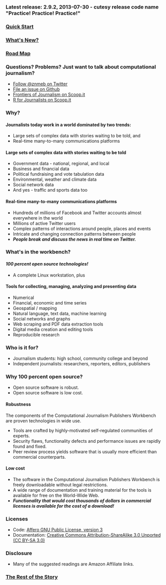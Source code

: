 ### Latest release: 2.9.2, 2013-07-30 - cutesy release code name "Practice! Practice! Practice!"
### [Quick Start](https://github.com/znmeb/Computational-Journalism-Publishers-Workbench/wiki/Quick-Start)
### [What's New?](https://github.com/znmeb/Computational-Journalism-Publishers-Workbench/wiki/What%27s-New)
### [Road Map](https://github.com/znmeb/Computational-Journalism-Publishers-Workbench/wiki/Road-Map)
### Questions? Problems? Just want to talk about computational journalism?
* [Follow @znmeb on Twitter](https://twitter.com/znmeb)
* [File an issue on Github](https://github.com/znmeb/Computational-Journalism-Publishers-Workbench/issues/new)
* [Frontiers of Journalism on Scoop.it](http://www.scoop.it/t/computational-and-data-journalism)
* [R for Journalists on Scoop.it](http://www.scoop.it/t/r-for-journalists)

### Why?

#### Journalists today work in a world dominated by two trends:
* Large sets of complex data with stories waiting to be told, and
* Real-time many-to-many communications platforms

#### Large sets of complex data with stories waiting to be told
* Government data - national, regional, and local
* Business and financial data
* Political fundraising and vote tabulation data
* Environmental, weather and climate data
* Social network data
* And yes - traffic and sports data too

#### Real-time many-to-many communications platforms
* Hundreds of millions of Facebook and Twitter accounts almost everywhere in the world
* Millions of active Twitter users
* Complex patterns of interactions around people, places and events
* Intricate and changing connection patterns between people
* ***People break and discuss the news in real time on Twitter.***

### What's in the workbench?

#### ***100 percent open source technologies!***
* A complete Linux workstation, plus

#### Tools for collecting, managing, analyzing and presenting data
* Numerical
* Financial, economic and time series
* Geospatial / mapping
* Natural language, text data, machine learning
* Social networks and graphs
* Web scraping and PDF data extraction tools
* Digital media creation and editing tools
* Reproducible research

### Who is it for?
* Journalism students: high school, community college and beyond
* Independent journalists: researchers, reporters, editors, publishers

### Why 100 percent open source?
* Open source software is robust.
* Open source software is low cost.

#### Robustness
The components of the Computational Journalism Publishers Workbench are proven technologies in wide use. 
* Tools are crafted by highly-motivated self-regulated communities of experts.
* Security flaws, functionality defects and performance issues are rapidly found and fixed.
* Peer review process yields software that is usually more efficient than commercial counterparts.

#### Low cost
* The software in the Computational Journalism Publishers Workbench is freely downloadable without legal restrictions.
* A wide range of documentation and training material for the tools is available for free on the World-Wide Web.
* ***Functionality that would cost thousands of dollars in commercial licenses is available for the cost of a download!***

### Licenses
* Code: [Affero GNU Public License, version 3](http://www.gnu.org/licenses/agpl-3.0.txt)
* Documentation: [Creative Commons Attribution-ShareAlike 3.0 Unported (CC BY-SA 3.0)](http://creativecommons.org/licenses/by-sa/3.0/)

### Disclosure
* Many of the suggested readings are Amazon Affiliate links.

### [The Rest of the Story](https://github.com/znmeb/Computational-Journalism-Publishers-Workbench/wiki/The-Rest-of-the-Story)
